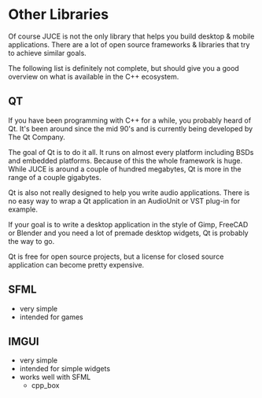 # Other Libraries

Of course JUCE is not the only library that helps you build desktop & mobile applications. There are a lot of open source frameworks & libraries that try to achieve similar goals.

The following list is definitely not complete, but should give you a good overview on what is available in the C++ ecosystem.

## QT

If you have been programming with C++ for a while, you probably heard of Qt. It's been around since the mid 90's and is currently being developed by The Qt Company.

The goal of Qt is to do it all. It runs on almost every platform including BSDs and embedded platforms. Because of this the whole framework is huge. While JUCE is around a couple of hundred megabytes, Qt is more in the range of a couple gigabytes.

Qt is also not really designed to help you write audio applications. There is no easy way to wrap a Qt application in an AudioUnit or VST plug-in for example.

If your goal is to write a desktop application in the style of Gimp, FreeCAD or Blender and you need a lot of premade desktop widgets, Qt is probably the way to go.

Qt is free for open source projects, but a license for closed source application can become pretty expensive.

## SFML

- very simple
- intended for games

## IMGUI

- very simple
- intended for simple widgets
- works well with SFML
  - cpp_box
